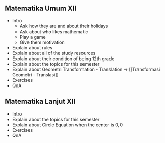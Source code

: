 ## Matematika Umum XII
 - Intro
	 - Ask how they are and about their holidays
	 - Ask about who likes mathematic
	 - Play a game
	 - Give them motivation
- Explain about rules
- Explain about all of the study resources
- Explain about their condition of being 12th grade
- Explain about the topics for this semester
- Explain about Geometri Transformation - Translation -> [[Transformasi Geometri - Translasi]]
- Exercises
- QnA
## Matematika Lanjut XII
- Intro
- Explain about the topics for this semester
- Explain about Circle Equation when the center is $0, 0$
- Exercises
- QnA